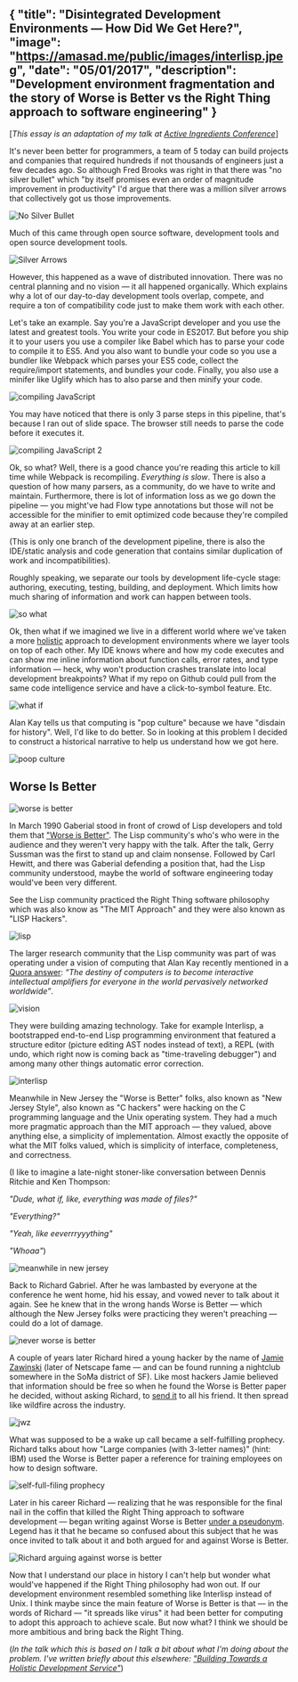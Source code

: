 {
  "title": "Disintegrated Development Environments — How Did We Get Here?",
  "image": "https://amasad.me/public/images/interlisp.jpeg",
  "date": "05/01/2017",
  "description": "Development environment fragmentation and the story of Worse is Better vs the Right Thing approach to software engineering"
}
---

[_This essay is an adaptation of my talk at
[Active Ingredients Conference](http://activeingredients.info/)_]

It's never been better for programmers, a team of 5 today can build projects and
companies that required hundreds if not thousands of engineers just a few
decades ago. So although Fred Brooks was right in that there was "no silver
bullet" which "by itself promises even an order of magnitude improvement in
productivity" I'd argue that there was a million silver arrows that collectively
got us those improvements.

![No Silver Bullet](/public/images/no_silver.jpeg)

Much of this came through open source software, development tools and open
source development tools.

![Silver Arrows](/public/images/silver_arrows.jpeg)

However, this happened as a wave of distributed innovation. There was no central
planning and no vision — it all happened organically. Which explains
why a lot of our day-to-day development tools overlap, compete, and require a ton
of compatibility code just to make them work with each other.

Let's take an example. Say you're a JavaScript developer and you use the latest and
greatest tools. You write your code in ES2017. But before you ship it to
your users you use a compiler like Babel which has to parse your code to compile
it to ES5. And you also want to bundle your code so you use a bundler like
Webpack which parses your ES5 code, collect the require/import statements, and
bundles your code. Finally, you also use a minifer like Uglify which has to also
parse and then minify your code.

![compiling JavaScript](/public/images/js_compile.jpeg)

You may have noticed that there is only 3 parse steps in this pipeline, that's
because I ran out of slide space. The browser still needs to parse the code
before it executes it.

![compiling JavaScript 2](/public/images/js_compile2.jpeg)

Ok, so what? Well, there is a good chance you're reading this article to kill time
while Webpack is recompiling. *Everything is slow*. There is also a
question of how many parsers, as a community, do we have to write and
maintain. Furthermore, there is lot of information loss as we go
down the pipeline — you might've had Flow type annotations but those will not
be accessible for the minifier to emit optimized code because they're compiled
away at an earlier step.

(This is only one branch of the development pipeline, there is also the
IDE/static analysis and code generation that contains similar duplication of
work and incompatibilities).

Roughly speaking, we separate our tools by development life-cycle stage:
authoring, executing, testing, building, and deployment. Which limits how much
sharing of information and work can happen between tools.

![so what](/public/images/so_what.jpeg)

Ok, then what if we imagined we live in a different world where we've taken a more
[holistic](https://repl.it/site/blog/holistic) approach to development
environments where we layer tools on top of each other. My IDE knows where and
how my code executes and can show me inline information about function calls,
error rates, and type information — heck, why won't production crashes translate
into local development breakpoints? What if my repo on Github could pull from the
same code intelligence service and have a click-to-symbol feature. Etc.

![what if](/public/images/what_if.jpeg)

Alan Kay tells us that computing is "pop culture" because we have "disdain for
history". Well, I'd like to do better. So in looking at this problem I decided
to construct a historical narrative to help us understand how we got here.

![poop culture](/public/images/poop_culture.jpeg)

## Worse Is Better

![worse is better](/public/images/worse_is_better.jpeg)

In March 1990 Gaberial stood in front of crowd of Lisp developers and told them
that ["Worse is Better"](https://www.dreamsongs.com/RiseOfWorseIsBetter.html). The Lisp community's who's who were in the audience and
they weren't very happy with the talk. After the talk, Gerry Sussman was the
first to stand up and claim nonsense. Followed by Carl Hewitt, and there was
Gaberial defending a position that, had the Lisp community understood, maybe the
world of software engineering today would've been very different.

See the Lisp community practiced the Right Thing software philosophy which was
also know as "The MIT Approach" and they were also known as "LISP Hackers".

![lisp](/public/images/lisp.jpeg)

The larger research community that the Lisp community was part of was operating
under a vision of computing that Alan Kay recently mentioned in a [Quora answer](https://www.quora.com/What-made-Xerox-PARC-special-Who-else-today-is-like-them):
_“The destiny of computers is to become interactive intellectual amplifiers for
everyone in the world pervasively networked worldwide”_.

![vision](/public/images/vision.jpeg)

They were building amazing technology. Take for example Interlisp, a
bootstrapped end-to-end Lisp programming environment that featured a structure
editor (picture editing AST nodes instead of text), a REPL (with undo, which
right now is coming back as "time-traveling debugger") and among many other things
automatic error correction.

![interlisp](/public/images/interlisp.jpeg)

Meanwhile in New Jersey the "Worse is Better" folks, also known as "New Jersey
Style", also known as "C hackers" were hacking on the C programming language and
the Unix operating system. They had a much more pragmatic approach than the MIT
approach — they valued, above anything else, a simplicity of
implementation. Almost exactly the opposite of what the MIT folks valued, which
is simplicity of interface, completeness, and correctness.

(I like to imagine a late-night stoner-like conversation between Dennis Ritchie
and Ken Thompson:

_"Dude, what if, like, everything was made of files?"_

_"Everything?"_

_"Yeah, like eeverrryyything"_

_"Whoaa"_)

![meanwhile in new jersey](/public/images/meanwhile_in_nj.jpeg)

Back to Richard Gabriel. After he was lambasted by everyone at the conference he
went home, hid his essay, and vowed never to talk about it
again. See he knew that in the wrong hands Worse is Better — which although the
New Jersey folks were practicing they weren't preaching — could do a lot
of damage.

![never worse is better](/public/images/never_worse_is_better.jpeg)

A couple of years later Richard hired a young hacker by the name of [Jamie Zawinski](https://www.jwz.org/)
(later of Netscape fame — and can be found running a nightclub somewhere in
the SoMa district of SF). Like most hackers Jamie believed that information
should be free so when he found the Worse is Better paper he decided, without
asking Richard, to [send it](https://www.dreamsongs.com/WorseIsBetter.html) to
all his friend. It then spread like wildfire across the industry.

![jwz](/public/images/jwz.jpeg)

What was supposed to be a wake up call became a self-fulfilling
prophecy. Richard talks about how "Large companies (with 3-letter names)"
(hint: IBM) used the Worse is Better paper a reference for training employees on
how to design software.

![self-full-filing prophecy](/public/images/prophecy.jpeg)

Later in his career Richard — realizing that he was responsible for the final nail
in the coffin that killed the Right Thing approach to software development — began
writing against Worse is Better [under a pseudonym](https://www.dreamsongs.com/Files/worse-is-worse.pdf). Legend has it that he
became so confused about this subject that he was once invited to talk about
it and both argued for and against Worse is Better.

![Richard arguing against worse is better](/public/images/richard_pseudonym.jpeg)

Now that I understand our place in history I can't help but wonder what would've
happened if the Right Thing philosophy had won out. If
our development environment resembled something like Interlisp instead of
Unix. I think maybe since the main feature of Worse is Better is that — in
the words of Richard — "it spreads like virus" it had been better for computing to
adopt this approach to achieve scale. But now what? I think we should be more
ambitious and bring back the Right Thing.

(_In the talk which this is based on I talk a bit about what I'm doing about the
problem. I've written briefly about this elsewhere: ["Building Towards a Holistic Development Service"](https://repl.it/site/blog/holistic)_)
